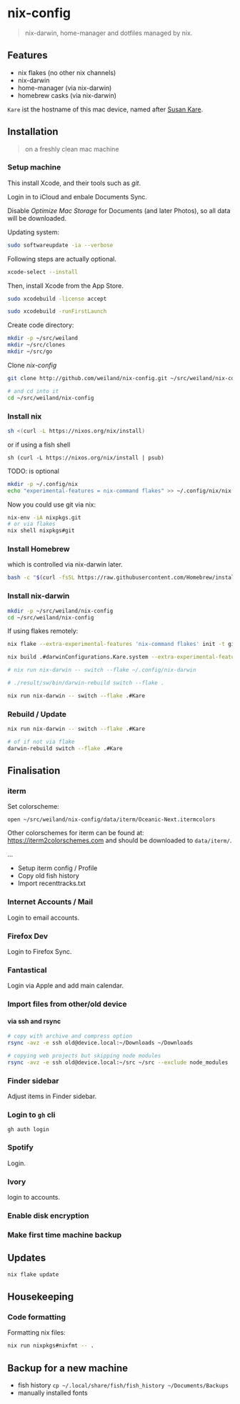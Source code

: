 # nix-config

> nix-darwin, home-manager and dotfiles managed by nix.

## Features

- nix flakes (no other nix channels)
- nix-darwin
- home-manager (via nix-darwin)
- homebrew casks (via nix-darwin)

`Kare` ist the hostname of this mac device, named after [Susan Kare](https://en.wikipedia.org/wiki/Susan_Kare).

## Installation

> on a freshly clean mac machine

### Setup machine


This install Xcode, and their tools such as *git*.

Login in to iCloud and enbale Documents Sync.

Disable *Optimize Mac Storage* for Documents (and later Photos), so all data will be downloaded.

Updating system:

```bash
sudo softwareupdate -ia --verbose
```

Following steps are actually optional.

```bash
xcode-select --install
```

Then, install Xcode from the App Store.

```bash
sudo xcodebuild -license accept
```

```bash
sudo xcodebuild -runFirstLaunch
```

Create code directory:

```bash
mkdir -p ~/src/weiland
mkdir ~/src/clones
mkdir ~/src/go
```

Clone *nix-config*

```bash
git clone http://github.com/weiland/nix-config.git ~/src/weiland/nix-config

# and cd into it
cd ~/src/weiland/nix-config
```

### Install nix

```bash
sh <(curl -L https://nixos.org/nix/install)
```

or if using a fish shell

```fish
sh (curl -L https://nixos.org/nix/install | psub)
```

TODO: is optional

```bash
mkdir -p ~/.config/nix
echo "experimental-features = nix-command flakes" >> ~/.config/nix/nix.conf
```

Now you could use git via nix:

```bash
nix-env -iA nixpkgs.git
# or via flakes
nix shell nixpkgs#git
```

### Install Homebrew 

which is controlled via nix-darwin later.

```bash
bash -c "$(curl -fsSL https://raw.githubusercontent.com/Homebrew/install/HEAD/install.sh)"
```

### Install nix-darwin

```bash
mkdir -p ~/src/weiland/nix-config
cd ~/src/weiland/nix-config
```

If using flakes remotely:

```bash
nix flake --extra-experimental-features 'nix-command flakes' init -t github:weiland/nix-config#darwin
```

```bash
nix build .#darwinConfigurations.Kare.system --extra-experimental-features "nix-command flakes"

# nix run nix-darwin -- switch --flake ~/.config/nix-darwin

# ./result/sw/bin/darwin-rebuild switch --flake .

nix run nix-darwin -- switch --flake .#Kare
```

### Rebuild / Update

```bash
nix run nix-darwin -- switch --flake .#Kare

# of if not via flake
darwin-rebuild switch --flake .#Kare
```


## Finalisation

### iterm

Set colorscheme:

```fish
open ~/src/weiland/nix-config/data/iterm/Oceanic-Next.itermcolors
```

Other colorschemes for iterm can be found at: https://iterm2colorschemes.com
and should be downloaded to `data/iterm/`.

...

- Setup iterm config / Profile
- Copy old fish history
- Import recenttracks.txt

### Internet Accounts / Mail

Login to email accounts.


### Firefox Dev

Login to Firefox Sync.


### Fantastical

Login via Apple and add main calendar.

### Import files from other/old device

#### via ssh and rsync

```bash
# copy with archive and compress option
rsync -avz -e ssh old@device.local:~/Downloads ~/Downloads

# copying web projects but skipping node modules
rsync -avz -e ssh old@device.local:~/src ~/src --exclude node_modules
```

### Finder sidebar

Adjust items in Finder sidebar.


### Login to `gh` cli

```command
gh auth login
```


### Spotify

Login.


### Ivory

login to accounts.


### Enable disk encryption

### Make first time machine backup


## Updates

```bash
nix flake update
```

## Housekeeping

### Code formatting

Formatting nix files:

```bash
nix run nixpkgs#nixfmt -- .
```

## Backup for a new machine

- fish history `cp ~/.local/share/fish/fish_history ~/Documents/Backups`
- manually installed fonts